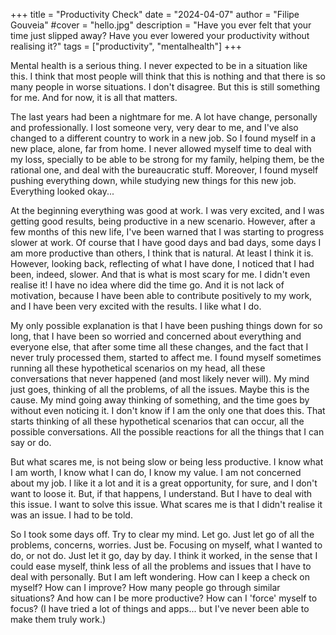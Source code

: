 +++
title = "Productivity Check"
date = "2024-04-07"
author = "Filipe Gouveia"
#cover = "hello.jpg"
description = "Have you ever felt that your time just slipped away? Have you ever lowered your productivity without realising it?"
tags = ["productivity", "mentalhealth"]
+++

Mental health is a serious thing. I never expected to be in a situation like this. I think that most people will think that this is nothing and that there is so many people in worse situations. I don't disagree. But this is still something for me. And for now, it is all that matters.

The last years had been a nightmare for me. A lot have change, personally and professionally. I lost someone very, very dear to me, and I've also changed to a different country to work in a new job. So I found myself in a new place, alone, far from home. I never allowed myself time to deal with my loss, specially to be able to be strong for my family, helping them, be the rational one, and deal with the bureaucratic stuff. Moreover, I found myself pushing everything down, while studying new things for this new job. Everything looked okay...

At the beginning everything was good at work. I was very excited, and I was getting good results, being productive in a new scenario. However, after a few months of this new life, I've been warned that I was starting to progress slower at work. Of course that I have good days and bad days, some days I am more productive than others, I think that is natural. At least I think it is. However, looking back, reflecting of what I have done, I noticed that I had been, indeed, slower. And that is what is most scary for me. I didn't even realise it! I have no idea where did the time go. And it is not lack of motivation, because I have been able to contribute positively to my work, and I have been very excited with the results. I like what I do.

My only possible explanation is that I have been pushing things down for so long, that I have been so worried and concerned about everything and everyone else, that after some time all these changes, and the fact that I never truly processed them, started to affect me. I found myself sometimes running all these hypothetical scenarios on my head, all these conversations that never happened (and most likely never will). My mind just goes, thinking of all the problems, of all the issues. Maybe this is the cause. My mind going away thinking of something, and the time goes by without even noticing it. I don't know if I am the only one that does this. That starts thinking of all these hypothetical scenarios that can occur, all the possible conversations. All the possible reactions for all the things that I can say or do.

But what scares me, is not being slow or being less productive. I know what I am worth, I know what I can do, I know my value. I am not concerned about my job. I like it a lot and it is a great opportunity, for sure, and I don't want to loose it. But, if that happens, I understand. But I have to deal with this issue. I want to solve this issue. What scares me is that I didn't realise it was an issue. I had to be told.

So I took some days off. Try to clear my mind. Let go. Just let go of all the problems, concerns, worries. Just be. Focusing on myself, what I wanted to do, or not do. Just let it go, day by day. I think it worked, in the sense that I could ease myself, think less of all the problems and issues that I have to deal with personally. But I am left wondering. How can I keep a check on myself? How can I improve? How many people go through similar situations? And how can I be more productive? How can I 'force' myself to focus? (I have tried a lot of things and apps... but I've never been able to make them truly work.)
